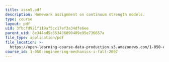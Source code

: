 ```yaml
---
title: assn5.pdf
description: Homework assignment on continuum strength models.
type: course
layout: pdf
uid: 3fbcfd921f119af5cc17ef3a34dfe6ee
parent_uid: 8e344ad5a553436890489e95e736657a
file_type: application/pdf
file_location: >-
  https://open-learning-course-data-production.s3.amazonaws.com/1-050-engineering-mechanics-i-fall-2007/3fbcfd921f119af5cc17ef3a34dfe6ee_assn5.pdf
course_id: 1-050-engineering-mechanics-i-fall-2007
---
```

